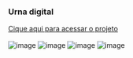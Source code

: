  ### Urna digital
 <a href="https://rickson298.github.io/Urna-digital"/> Cique aqui para acessar o projeto</a>
 <br></br>
![image](https://user-images.githubusercontent.com/88171582/133949616-11f0a1e1-1d89-46d7-bef4-2ecd3ec71650.png)
![image](https://user-images.githubusercontent.com/88171582/133949632-34283b43-28c3-4ce7-bd40-d10bff3053bc.png)
![image](https://user-images.githubusercontent.com/88171582/133949647-cca99ff1-2210-43d7-a5d4-25330d510dd8.png)
![image](https://user-images.githubusercontent.com/88171582/133949654-2ff196aa-ba01-4b13-b80d-4ebe9e45c437.png)
